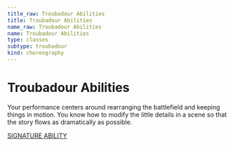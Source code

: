 ```yaml
---
title_raw: Troubadour Abilities
title: Troubadour Abilities
name_raw: Troubadour Abilities
name: Troubadour Abilities
type: classes
subtype: troubadour
kind: choreography
---
```


# Troubadour Abilities

Your performance centers around rearranging the battlefield and keeping things in motion. You know how to modify the little details in a scene so that the story flows as dramatically as possible.

[SIGNATURE ABILITY](./Signature%20Ability.md)
